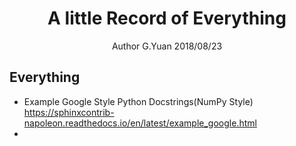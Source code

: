 # <center>A little Record of Everything</center>
<center>Author G.Yuan 2018/08/23</center>

## Everything
* Example Google Style Python Docstrings(NumPy Style)
https://sphinxcontrib-napoleon.readthedocs.io/en/latest/example_google.html
* 
<!--stackedit_data:
eyJoaXN0b3J5IjpbMzYwNzE3NjA3XX0=
-->